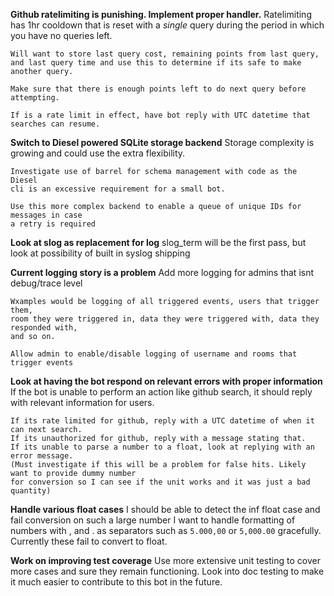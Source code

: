 **Github ratelimiting is punishing. Implement proper handler.**
    Ratelimiting has 1hr cooldown that is reset with a *single*
    query during the period in which you have no queries left.

    Will want to store last query cost, remaining points from last query,
    and last query time and use this to determine if its safe to make another query.
    
    Make sure that there is enough points left to do next query before attempting.

    If is a rate limit in effect, have bot reply with UTC datetime that searches can resume.

**Switch to Diesel powered SQLite storage backend**
    Storage complexity is growing and could use the extra flexibility.

    Investigate use of barrel for schema management with code as the Diesel
    cli is an excessive requirement for a small bot.

    Use this more complex backend to enable a queue of unique IDs for messages in case
    a retry is required

**Look at slog as replacement for log**
    slog_term will be the first pass, but look at possibility of built in syslog shipping

**Current logging story is a problem**
    Add more logging for admins that isnt debug/trace level

    Wxamples would be logging of all triggered events, users that trigger them, 
    room they were triggered in, data they were triggered with, data they responded with,
    and so on.
    
    Allow admin to enable/disable logging of username and rooms that trigger events

**Look at having the bot respond on relevant errors with proper information**
    If the bot is unable to perform an action like github search, it should reply
    with relevant information for users.

    If its rate limited for github, reply with a UTC datetime of when it can next search.
    If its unauthorized for github, reply with a message stating that.
    If its unable to parse a number to a float, look at replying with an error message.
    (Must investigate if this will be a problem for false hits. Likely want to provide dummy number
    for conversion so I can see if the unit works and it was just a bad quantity)

**Handle various float cases**
    I should be able to detect the inf float case and fail conversion on such a large number
    I want to handle formatting of numbers with , and . as separators such as `5.000,00` or 
    `5,000.00` gracefully. Currently these fail to convert to float.

**Work on improving test coverage**
    Use more extensive unit testing to cover more cases and sure they remain functioning.
    Look into doc testing to make it much easier to contribute to this bot in the future.